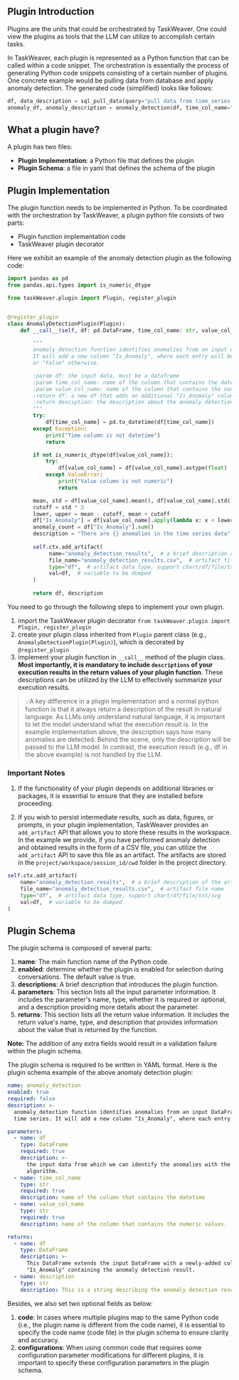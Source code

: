 ## Plugin Introduction

Plugins are the units that could be orchestrated by TaskWeaver. One could view the plugins as tools that the LLM can
utilize to accomplish certain tasks.

In TaskWeaver, each plugin is represented as a Python function that can be called within a code snippet. The
orchestration is essentially the process of generating Python code snippets consisting of a certain number of plugins.
One concrete example would be pulling data from database and apply anomaly detection. The generated code (simplified) looks like
follows:

```python
df, data_description = sql_pull_data(query="pull data from time_series table")  
anomaly_df, anomaly_description = anomaly_detection(df, time_col_name="ts", value_col_name="val") 
```

## What a plugin have?

A plugin has two files:

* **Plugin Implementation**: a Python file that defines the plugin
* **Plugin Schema**: a file in yaml that defines the schema of the plugin

## Plugin Implementation

The plugin function needs to be implemented in Python.
To be coordinated with the orchestration by TaskWeaver, a plugin python file consists of two parts:

- Plugin function implementation code
- TaskWeaver plugin decorator

Here we exhibit an example of the anomaly detection plugin as the following code:

```python
import pandas as pd
from pandas.api.types import is_numeric_dtype

from taskWeaver.plugin import Plugin, register_plugin


@register_plugin
class AnomalyDetectionPlugin(Plugin):
    def __call__(self, df: pd.DataFrame, time_col_name: str, value_col_name: str):

        """
        anomaly_detection function identifies anomalies from an input dataframe of time series.
        It will add a new column "Is_Anomaly", where each entry will be marked with "True" if the value is an anomaly
        or "False" otherwise.

        :param df: the input data, must be a dataframe
        :param time_col_name: name of the column that contains the datetime
        :param value_col_name: name of the column that contains the numeric values.
        :return df: a new df that adds an additional "Is_Anomaly" column based on the input df.
        :return desciption: the description about the anomaly detection results.
        """
        try:
            df[time_col_name] = pd.to_datetime(df[time_col_name])
        except Exception:
            print("Time column is not datetime")
            return

        if not is_numeric_dtype(df[value_col_name]):
            try:
                df[value_col_name] = df[value_col_name].astype(float)
            except ValueError:
                print("Value column is not numeric")
                return

        mean, std = df[value_col_name].mean(), df[value_col_name].std()
        cutoff = std * 3
        lower, upper = mean - cutoff, mean + cutoff
        df["Is_Anomaly"] = df[value_col_name].apply(lambda x: x < lower or x > upper)
        anomaly_count = df["Is_Anomaly"].sum()
        description = "There are {} anomalies in the time series data".format(anomaly_count)
        
        self.ctx.add_artifact(
             name="anomaly_detection_results",  # a brief description of the artifact
             file_name="anomaly_detection_results.csv",  # artifact file name
             type="df",  # artifact data type, support chart/df/file/txt/svg
             val=df,  # variable to be dumped
        )
        
        return df, description

```

You need to go through the following steps to implement your own plugin.

1. import the TaskWeaver plugin decorator `from taskWeaver.plugin import Plugin, register_plugin`
2. create your plugin class inherited from `Plugin` parent class (e.g., `AnomalyDetectionPlugin(Plugin)`), which is
   decorated by `@register_plugin`
3. implement your plugin function in `__call__` method of the plugin class.  **Most importantly, it is mandatory to
   include `descriptions` of your execution results in the return values of your plugin function**. These descriptions
   can be utilized by the LLM to effectively summarize your execution results.

> 💡A key difference in a plugin implementation and a normal python function is that it always return a description of
> the result in natural language. As LLMs only understand natural language, it is important to let the model understand
> what the execution result is. In the example implementation above, the description says how many anomalies are detected.
> Behind the scene, only the description will be passed to the LLM model. In contrast, the execution result (e.g., df in
> the above example) is not handled by the LLM.

### Important Notes

1. If the functionality of your plugin depends on additional libraries or packages, it is essential to ensure that they
   are installed before proceeding.

2. If you wish to persist intermediate results, such as data, figures, or prompts, in your plugin implementation,
   TaskWeaver provides an `add_artifact` API that allows you to store these results in the workspace. In the example we
   provide, if you have performed anomaly detection and obtained results in the form of a CSV file, you can utilize
   the `add_artifact` API to save this file as an artifact. The artifacts are stored in the `project/workspace/session_id/cwd` folder in the project directory.

```python
self.ctx.add_artifact(
    name="anomaly_detection_results",  # a brief description of the artifact
    file_name="anomaly_detection_results.csv",  # artifact file name
    type="df",  # artifact data type, support chart/df/file/txt/svg
    val=df,  # variable to be dumped
)
```

## Plugin Schema

The plugin schema is composed of several parts:

1. **name**: The main function name of the Python code.
2. **enabled**: determine whether the plugin is enabled for selection during conversations. The default value is true.
3. **descriptions**: A brief description that introduces the plugin function.
4. **parameters**: This section lists all the input parameter information. It includes the parameter's name, type,
   whether it is required or optional, and a description providing more details about the parameter.
5. **returns**: This section lists all the return value information. It includes the return value's name, type, and
   description that provides information about the value that is returned by the function.

**Note:** The addition of any extra fields would result in a validation failure within the plugin schema.

The plugin schema is required to be written in YAML format. Here is the plugin schema example of the above anomaly
detection plugin:

```yaml
name: anomaly_detection
enabled: true
required: false
description: >-
  anomaly_detection function identifies anomalies from an input DataFrame of
  time series. It will add a new column "Is_Anomaly", where each entry will be marked with "True" if the value is an anomaly or "False" otherwise.

parameters:
  - name: df
    type: DataFrame
    required: true
    description: >-
      the input data from which we can identify the anomalies with the 3-sigma
      algorithm.
  - name: time_col_name
    type: str
    required: true
    description: name of the column that contains the datetime
  - name: value_col_name
    type: str
    required: true
    description: name of the column that contains the numeric values.

returns:
  - name: df
    type: DataFrame
    description: >-
      This DataFrame extends the input DataFrame with a newly-added column
      "Is_Anomaly" containing the anomaly detection result.
  - name: description
    type: str
    description: This is a string describing the anomaly detection results.

```

Besides, we also set two optional fields as below:

1. **code**: In cases where multiple plugins map to the same Python code (i.e., the plugin name is different from the
   code name), it is essential to specify the code name (code file) in the plugin schema to ensure clarity and accuracy.
2. **configurations**: When using common code that requires some configuration parameter modifications for different
   plugins, it is important to specify these configuration parameters in the plugin schema.
